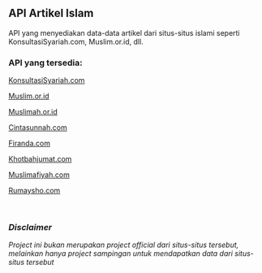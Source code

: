 ## API Artikel Islam
API yang menyediakan data-data artikel dari situs-situs islami seperti KonsultasiSyariah.com, Muslim.or.id, dll.


### API yang tersedia:
[KonsultasiSyariah.com](https://github.com/fadilnatakusumah/artikel-islam-api/blob/master/docs/KonsultasiSyariah.md "API KonsultasiSyariah.com")

[Muslim.or.id](https://github.com/fadilnatakusumah/artikel-islam-api/blob/master/docs/Muslimorid.md "API Muslim.or.id")

[Muslimah.or.id](https://github.com/fadilnatakusumah/artikel-islam-api/blob/master/docs/Muslimahorid.md "API Muslimah.or.id")

[Cintasunnah.com](https://github.com/fadilnatakusumah/artikel-islam-api/blob/master/docs/Cintasunnah.md "API Cintasunnah.com")

[Firanda.com](https://github.com/fadilnatakusumah/artikel-islam-api/blob/master/docs/Firandacom.md "API Firanda.com")

[Khotbahjumat.com](https://github.com/fadilnatakusumah/artikel-islam-api/blob/master/docs/KhotbahJumat.md "API Khotbahjumat.com")

[Muslimafiyah.com](https://github.com/fadilnatakusumah/artikel-islam-api/blob/master/docs/Muslimafiyah.md "API Muslimafiyah.com")

[Rumaysho.com](https://github.com/fadilnatakusumah/artikel-islam-api/blob/master/docs/Rumaysho.md "API Rumaysho.com")


<br/>

### _Disclaimer_

_Project ini bukan merupakan project official dari situs-situs tersebut, melainkan hanya project sampingan untuk mendapatkan data dari situs-situs tersebut_